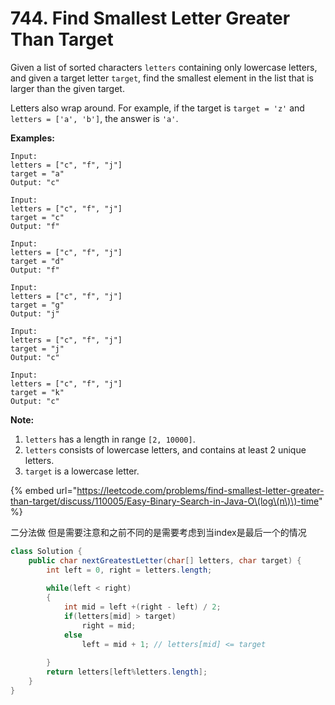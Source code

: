 # 744. Find Smallest Letter Greater Than Target



Given a list of sorted characters `letters` containing only lowercase letters, and given a target letter `target`, find the smallest element in the list that is larger than the given target.

Letters also wrap around. For example, if the target is `target = 'z'` and `letters = ['a', 'b']`, the answer is `'a'`.

**Examples:**  


```text
Input:
letters = ["c", "f", "j"]
target = "a"
Output: "c"

Input:
letters = ["c", "f", "j"]
target = "c"
Output: "f"

Input:
letters = ["c", "f", "j"]
target = "d"
Output: "f"

Input:
letters = ["c", "f", "j"]
target = "g"
Output: "j"

Input:
letters = ["c", "f", "j"]
target = "j"
Output: "c"

Input:
letters = ["c", "f", "j"]
target = "k"
Output: "c"
```

**Note:**  


1. `letters` has a length in range `[2, 10000]`.
2. `letters` consists of lowercase letters, and contains at least 2 unique letters.
3. `target` is a lowercase letter.

{% embed url="https://leetcode.com/problems/find-smallest-letter-greater-than-target/discuss/110005/Easy-Binary-Search-in-Java-O\(log\(n\)\)-time" %}

二分法做 但是需要注意和之前不同的是需要考虑到当index是最后一个的情况

```java
class Solution {
    public char nextGreatestLetter(char[] letters, char target) {
        int left = 0, right = letters.length;
        
        while(left < right)
        {
            int mid = left +(right - left) / 2;
            if(letters[mid] > target)
                right = mid;
            else
                left = mid + 1; // letters[mid] <= target
            
        }
        return letters[left%letters.length];
    }
}
```

